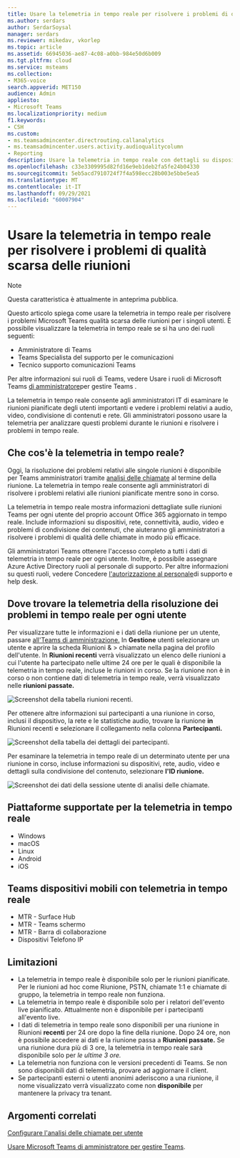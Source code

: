 ```yaml
---
title: Usare la telemetria in tempo reale per risolvere i problemi di qualità scarsa delle riunioni
ms.author: serdars
author: SerdarSoysal
manager: serdars
ms.reviewer: mikedav, vkorlep
ms.topic: article
ms.assetid: 66945036-ae87-4c08-a0bb-984e50d6b009
ms.tgt.pltfrm: cloud
ms.service: msteams
ms.collection:
- M365-voice
search.appverid: MET150
audience: Admin
appliesto:
- Microsoft Teams
ms.localizationpriority: medium
f1.keywords:
- CSH
ms.custom:
- ms.teamsadmincenter.directrouting.callanalytics
- ms.teamsadmincenter.users.activity.audioqualitycolumn
- Reporting
description: Usare la telemetria in tempo reale con dettagli su dispositivi, reti e connettività per risolvere i problemi degli utenti con le riunioni Microsoft Teams pianificate.
ms.openlocfilehash: c33e3309995d82fd16e9eb1deb2fa5fe24b04330
ms.sourcegitcommit: 5eb5acd7910724f7f4a598ecc28b003e5bbe5ea5
ms.translationtype: MT
ms.contentlocale: it-IT
ms.lasthandoff: 09/29/2021
ms.locfileid: "60007904"
---
```

# <a name="use-real-time-telemetry-to-troubleshoot-poor-meeting-quality"></a>Usare la telemetria in tempo reale per risolvere i problemi di qualità scarsa delle riunioni

> [!NOTE]
> Questa caratteristica è attualmente in anteprima pubblica.

Questo articolo spiega come usare la telemetria in tempo reale per risolvere i problemi Microsoft Teams qualità scarsa delle riunioni per i singoli utenti. È possibile visualizzare la telemetria in tempo reale se si ha uno dei ruoli seguenti:

- Amministratore di Teams
- Teams Specialista del supporto per le comunicazioni
- Tecnico supporto comunicazioni Teams

Per altre informazioni sui ruoli di Teams, vedere Usare i ruoli di Microsoft Teams [di amministratore](/MicrosoftTeams/using-admin-roles)per gestire Teams .

La telemetria in tempo reale consente agli amministratori IT di esaminare le riunioni pianificate degli utenti importanti e vedere i problemi relativi a audio, video, condivisione di contenuti e rete. Gli amministratori possono usare la telemetria per analizzare questi problemi durante le riunioni e risolvere i problemi in tempo reale.

## <a name="what-is-real-time-telemetry"></a>Che cos'è la telemetria in tempo reale?

Oggi, la risoluzione dei problemi relativi alle singole riunioni è disponibile per Teams amministratori tramite [analisi delle chiamate](use-call-analytics-to-troubleshoot-poor-call-quality.md) al termine della riunione. La telemetria in tempo reale consente agli amministratori di risolvere i problemi relativi alle riunioni pianificate mentre sono in corso.

La telemetria in tempo reale mostra informazioni dettagliate sulle riunioni Teams per ogni utente del proprio account Office 365 aggiornato in tempo reale. Include informazioni su dispositivi, rete, connettività, audio, video e problemi di condivisione dei contenuti, che aiuteranno gli amministratori a risolvere i problemi di qualità delle chiamate in modo più efficace.

Gli amministratori Teams ottenere l'accesso completo a tutti i dati di telemetria in tempo reale per ogni utente. Inoltre, è possibile assegnare Azure Active Directory ruoli al personale di supporto. Per altre informazioni su questi ruoli, vedere Concedere [l'autorizzazione al personale](set-up-call-analytics.md#give-permission-to-support-and-helpdesk-staff)di supporto e help desk.

## <a name="where-to-find-per-user-real-time-troubleshooting-telemetry"></a>Dove trovare la telemetria della risoluzione dei problemi in tempo reale per ogni utente

Per visualizzare tutte le informazioni e i dati della riunione per un utente, passare [all'Teams di amministrazione.](https://admin.teams.microsoft.com) In **Gestione** utenti selezionare un utente e aprire la scheda Riunioni &  >  chiamate nella pagina del profilo dell'utente.  In **Riunioni recenti** verrà visualizzato un elenco delle riunioni a cui l'utente ha partecipato nelle ultime 24 ore per le quali è disponibile la telemetria in tempo reale, incluse le riunioni in corso.  Se la riunione non è in corso o non contiene dati di telemetria in tempo reale, verrà visualizzato nelle **riunioni passate.**

![Screenshot della tabella riunioni recenti.](media/recent-meetings.png)

Per ottenere altre informazioni sui partecipanti a una riunione in corso, inclusi il dispositivo, la rete e le statistiche audio, trovare la riunione **in** Riunioni recenti e selezionare il collegamento nella colonna **Partecipanti.**

![Screenshot della tabella dei dettagli dei partecipanti.](media/participant-details.png)

Per esaminare la telemetria in tempo reale di un determinato utente per una riunione in corso, incluse informazioni su dispositivi, rete, audio, video e dettagli sulla condivisione del contenuto, selezionare **l'ID riunione.**

![Screenshot dei dati della sessione utente di analisi delle chiamate.](media/real-time-telemetry.png)

## <a name="platforms-supported-for-real-time-telemetry"></a>Piattaforme supportate per la telemetria in tempo reale

- Windows
- macOS
- Linux
- Android
- iOS

## <a name="teams-devices-support-with-real-time-telemetry"></a>Teams dispositivi mobili con telemetria in tempo reale

- MTR - Surface Hub
- MTR - Teams schermo
- MTR - Barra di collaborazione
- Dispositivi Telefono IP

## <a name="limitations"></a>Limitazioni

- La telemetria in tempo reale è disponibile solo per le riunioni pianificate. Per le riunioni ad hoc come Riunione, PSTN, chiamate 1:1 e chiamate di gruppo, la telemetria in tempo reale non funziona.
- La telemetria in tempo reale è disponibile solo per i relatori dell'evento live pianificato. Attualmente non è disponibile per i partecipanti all'evento live.
- I dati di telemetria in tempo reale sono disponibili per una riunione in Riunioni **recenti** per 24 ore dopo la fine della riunione. Dopo 24 ore, non è possibile accedere ai dati e la riunione passa a **Riunioni passate.** Se una riunione dura più di 3 ore, la telemetria in tempo reale sarà disponibile solo per *le ultime 3 ore.*
- La telemetria non funziona con le versioni precedenti di Teams. Se non sono disponibili dati di telemetria, provare ad aggiornare il client.
- Se partecipanti esterni o utenti anonimi aderiscono a una riunione, il nome visualizzato verrà visualizzato come non **disponibile** per mantenere la privacy tra tenant.

## <a name="related-topics"></a>Argomenti correlati

[Configurare l'analisi delle chiamate per utente](set-up-call-analytics.md)

[Usare Microsoft Teams di amministratore per gestire Teams](/MicrosoftTeams/using-admin-roles).
